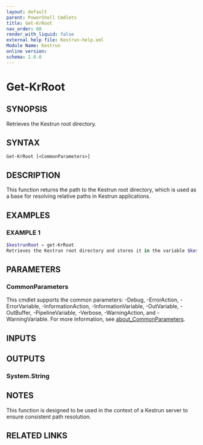 ```yaml
---
layout: default
parent: PowerShell Cmdlets
title: Get-KrRoot
nav_order: 88
render_with_liquid: false
external help file: Kestrun-help.xml
Module Name: Kestrun
online version:
schema: 2.0.0
---
```


# Get-KrRoot

## SYNOPSIS
Retrieves the Kestrun root directory.

## SYNTAX

```
Get-KrRoot [<CommonParameters>]
```

## DESCRIPTION
This function returns the path to the Kestrun root directory, which is used as a base for resolving relative paths in Kestrun applications.

## EXAMPLES

### EXAMPLE 1
```powershell
$kestrunRoot = get-KrRoot
Retrieves the Kestrun root directory and stores it in the variable $kestrunRoot.
```

## PARAMETERS

### CommonParameters
This cmdlet supports the common parameters: -Debug, -ErrorAction, -ErrorVariable, -InformationAction, -InformationVariable, -OutVariable, -OutBuffer, -PipelineVariable, -Verbose, -WarningAction, and -WarningVariable. For more information, see [about_CommonParameters](http://go.microsoft.com/fwlink/?LinkID=113216).

## INPUTS

## OUTPUTS

### System.String
## NOTES
This function is designed to be used in the context of a Kestrun server to ensure consistent path resolution.

## RELATED LINKS
